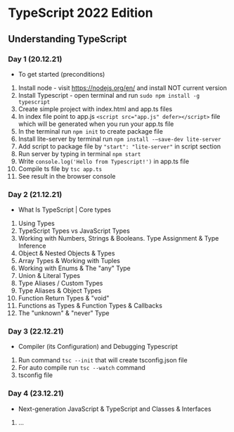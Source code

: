 # TypeScript 2022 Edition
## Understanding TypeScript
### Day 1 (20.12.21) 
- To get started (preconditions)
1. Install node - visit https://nodejs.org/en/ and install NOT current version
2. Install Typescript - open terminal and run `sudo npm install -g typescript`
3. Create simple project with index.html and app.ts files
4. In index file point to app.js `<script src="app.js" defer></script>` file which will be generated when you run your app.ts file
5. In the terminal run `npm init` to create package file
6. Install lite-server by terminal run `npm install -—save-dev lite-server`
7. Add script to package file by `"start": "lite-server"` in script section
8. Run server by typing in terminal `npm start`
9. Write `console.log('Hello from Typescript!')` in app.ts file
10. Compile ts file by `tsc app.ts`
11. See result in the browser console

### Day 2 (21.12.21)
- What Is TypeScript | Core types
1. Using Types 
2. TypeScript Types vs JavaScript Types 
3. Working with Numbers, Strings & Booleans. Type Assignment & Type Inference
4. Object & Nested Objects & Types
5. Array Types & Working with Tuples
6. Working with Enums & The "any" Type
7. Union & Literal Types
8. Type Aliases / Custom Types
9. Type Aliases & Object Types
10. Function Return Types & "void"
11. Functions as Types & Function Types & Callbacks
12. The "unknown" & "never" Type

### Day 3 (22.12.21)
- Compiler (its Configuration) and Debugging Typescript
1. Run command `tsc --init` that will create tsconfig.json file
2. For auto compile run `tsc --watch` command
3. tsconfig file

### Day 4 (23.12.21)
- Next-generation JavaScript & TypeScript and Classes & Interfaces
1. ...
